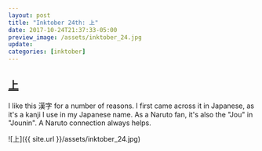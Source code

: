 ```yaml
---
layout: post
title: "Inktober 24th: 上"
date: 2017-10-24T21:37:33-05:00
preview_image: /assets/inktober_24.jpg
update: 
categories: [inktober]
---
```


## [上](http://www.learnchineseez.com/read-write/traditional/view.php?code=4e0a&last=1)

I like this 漢字 for a number of reasons. I first came across it in Japanese, as it's a kanji I use in my Japanese name. As a Naruto fan, it's also the "Jou" in "Jounin". A Naruto connection always helps.

![上]({{ site.url }}/assets/inktober_24.jpg)
